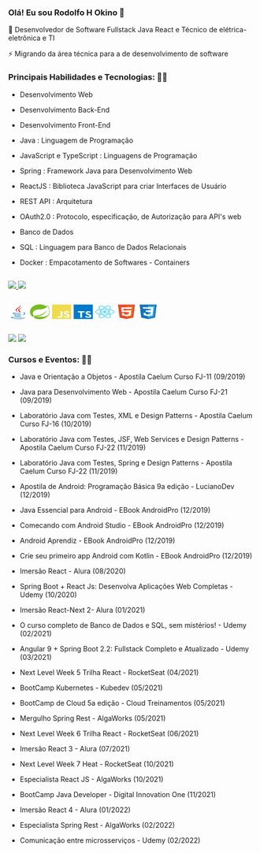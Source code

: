 ### Olá! Eu sou Rodolfo H Okino 👋

🔭 Desenvolvedor de Software Fullstack Java React e Técnico de elétrica-eletrônica e TI

⚡ Migrando da área técnica para a de desenvolvimento de software

### Principais Habilidades e Tecnologias: 🧑‍💻

- Desenvolvimento Web

- Desenvolvimento Back-End

- Desenvolvimento Front-End

- Java : Linguagem de Programação

- JavaScript e TypeScript : Linguagens de Programação

- Spring : Framework Java para Desenvolvimento Web

- ReactJS :  Biblioteca JavaScript para criar Interfaces de Usuário

- REST API : Arquitetura

- OAuth2.0 : Protocolo, especificação, de Autorização para API's web

- Banco de Dados

- SQL : Linguagem para Banco de Dados Relacionais

- Docker : Empacotamento de Softwares - Containers

##

<div>
  <a href="https://github.com/rodolfoHOk">
  <img height="180em" src="https://github-readme-stats.vercel.app/api?username=rodolfoHOk&show_icons=true&theme=github_dark&include_all_commits=true&count_private=true"/>
  <img height="180em" src="https://github-readme-stats.vercel.app/api/top-langs/?username=rodolfoHOk&layout=compact&langs_count=7&theme=github_dark"/>
  </a>
</div>

##

<div style="display: inline_block">
  <img align="center" alt="Rudolf-Java" height="30" width="40" src="https://raw.githubusercontent.com/devicons/devicon/master/icons/java/java-original.svg">
  <img align="center" alt="Rudolf-Spring" height="30" width="40" src="https://raw.githubusercontent.com/devicons/devicon/master/icons/spring/spring-original.svg">
  <img align="center" alt="Rudolf-Js" height="30" width="40" src="https://raw.githubusercontent.com/devicons/devicon/master/icons/javascript/javascript-plain.svg">
  <img align="center" alt="Rudolf-Ts" height="30" width="40" src="https://raw.githubusercontent.com/devicons/devicon/master/icons/typescript/typescript-plain.svg">
  <img align="center" alt="Rudolf-React" height="30" width="40" src="https://raw.githubusercontent.com/devicons/devicon/master/icons/react/react-original.svg">
  <img align="center" alt="Rudolf-HTML" height="30" width="40" src="https://raw.githubusercontent.com/devicons/devicon/master/icons/html5/html5-original.svg">
  <img align="center" alt="Rudolf-CSS" height="30" width="40" src="https://raw.githubusercontent.com/devicons/devicon/master/icons/css3/css3-original.svg">
</div>

## 

<div>
  <a href = "mailto:hioktec@gmail.com"><img src="https://img.shields.io/badge/-Gmail-%23333?style=for-the-badge&logo=gmail&logoColor=white" target="_blank"></a>
  <a href="https://www.linkedin.com/in/rodolfoHokino" target="_blank"><img src="https://img.shields.io/badge/-LinkedIn-%230077B5?style=for-the-badge&logo=linkedin&logoColor=white" target="_blank"></a>
</div>

### Cursos e Eventos: 🧑‍🎓

- Java e Orientação a Objetos - Apostila Caelum Curso FJ-11 (09/2019)

- Java para Desenvolvimento Web - Apostila Caelum Curso FJ-21 (09/2019)

- Laboratório Java com Testes, XML e Design Patterns - Apostila Caelum Curso FJ-16 (10/2019)

- Laboratório Java com Testes, JSF, Web Services e Design Patterns - Apostila Caelum Curso FJ-22 (11/2019)

- Laboratório Java com Testes, Spring e Design Patterns - Apostila Caelum Curso FJ-22 (11/2019)

- Apostila de Android: Programação Básica 9a edição - LucianoDev (12/2019)

- Java Essencial para Android - EBook AndroidPro (12/2019)

- Comecando com Android Studio - EBook AndroidPro (12/2019)

- Android Aprendiz - EBook AndroidPro (12/2019)

- Crie seu primeiro app Android com Kotlin - EBook AndroidPro (12/2019)

- Imersão React - Alura (08/2020)

- Spring Boot + React Js: Desenvolva Aplicações Web Completas - Udemy (10/2020)

- Imersão React-Next 2- Alura (01/2021)

- O curso completo de Banco de Dados e SQL, sem mistérios! - Udemy (02/2021) 

- Angular 9 + Spring Boot 2.2: Fullstack Completo e Atualizado - Udemy (03/2021)

- Next Level Week 5 Trilha React - RocketSeat (04/2021)

- BootCamp Kubernetes - Kubedev (05/2021)

- BootCamp de Cloud 5a edição - Cloud Treinamentos (05/2021)

- Mergulho Spring Rest - AlgaWorks (05/2021)

- Next Level Week 6 Trilha React - RocketSeat (06/2021)

- Imersão React 3 - Alura (07/2021)

- Next Level Week 7 Heat - RocketSeat (10/2021)

- Especialista React JS - AlgaWorks (10/2021)

- BootCamp Java Developer - Digital Innovation One (11/2021)

- Imersão React 4 - Alura (01/2022)

- Especialista Spring Rest - AlgaWorks (02/2022)

- Comunicação entre microsserviços - Udemy (02/2022)
